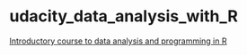# udacity_data_analysis_with_R

[Introductory course to data analysis and programming in R](https://www.udacity.com/course/data-analysis-with-r--ud651)

